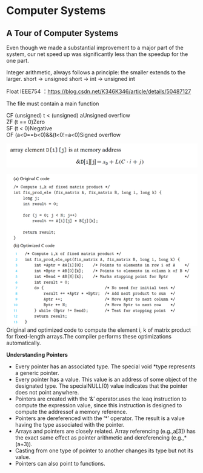 # Computer Systems

## A Tour of Computer Systems
  
Even though we made a substantial improvement to a major part of the system, our net speed up was significantly less than the speedup for the one part.


Integer arithmetic, always follows a principle: the smaller extends to the larger.
short -> unsigned short -> int -> unsigned int  

Float IEEE754 ：https://blog.csdn.net/K346K346/article/details/50487127

The file must contain a main function

CF    (unsigned) t < (unsigned) aUnsigned overflow \
ZF    (t == 0)Zero \
SF    (t < 0)Negative \
OF   (a<0==b<0)&&(t<0!=a<0)Signed overflow

![img.png](img.png)

![Original and optimized code to compute element i, k of matrix product for fixed-length arrays.The compiler performs these optimizations automatically.](img_1.png)
Original and optimized code to compute the element i, k of matrix product for fixed-length arrays.The compiler performs these optimizations automatically.

**Understanding Pointers**

+ Every pointer has an associated type. The special void *type represents a generic pointer.
+ Every  pointer  has  a  value. This  value  is  an  address  of  some  object  of  the designated type. The specialNULL(0) value indicates that the pointer does not point anywhere.
+ Pointers are created with the ‘&’ operator.uses the leaq instruction to compute the expression value, since this instruction is designed to compute the addressof a memory reference.
+ Pointers are dereferenced with the ‘*’ operator. The result is a value having the type associated with the pointer.
+ Arrays and pointers are closely related. Array  referencing  (e.g.,a[3]) has the exact same effect as pointer arithmetic and dereferencing (e.g.,*(a+3)). 
+ Casting from one type of pointer to another changes its type but not its value.
+ Pointers can also point to functions.

